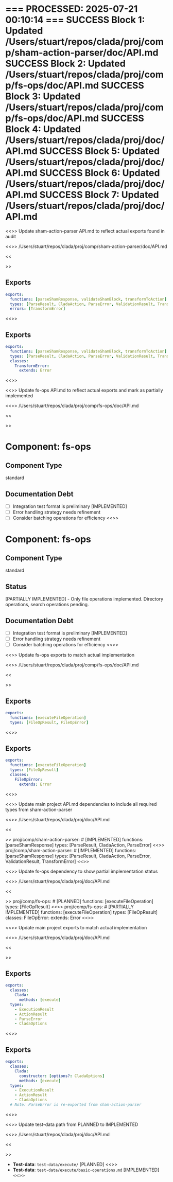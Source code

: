 === PROCESSED: 2025-07-21 00:10:14 ===
SUCCESS Block 1: Updated /Users/stuart/repos/clada/proj/comp/sham-action-parser/doc/API.md
SUCCESS Block 2: Updated /Users/stuart/repos/clada/proj/comp/fs-ops/doc/API.md
SUCCESS Block 3: Updated /Users/stuart/repos/clada/proj/comp/fs-ops/doc/API.md
SUCCESS Block 4: Updated /Users/stuart/repos/clada/proj/doc/API.md
SUCCESS Block 5: Updated /Users/stuart/repos/clada/proj/doc/API.md
SUCCESS Block 6: Updated /Users/stuart/repos/clada/proj/doc/API.md
SUCCESS Block 7: Updated /Users/stuart/repos/clada/proj/doc/API.md
===

<<<EXPLANATION>>>
Update sham-action-parser API.md to reflect actual exports found in audit

<<<FILE>>>
/Users/stuart/repos/clada/proj/comp/sham-action-parser/doc/API.md

<<<SEARCH>>>
## Exports
```yaml
exports:
  functions: [parseShamResponse, validateShamBlock, transformToAction]
  types: [ParseResult, CladaAction, ParseError, ValidationResult, TransformError]
  errors: [TransformError]
```
<<<REPLACE>>>
## Exports
```yaml
exports:
  functions: [parseShamResponse, validateShamBlock, transformToAction]
  types: [ParseResult, CladaAction, ParseError, ValidationResult, TransformError]
  classes:
    TransformError:
      extends: Error
```
<<<END>>>

<<<EXPLANATION>>>
Update fs-ops API.md to reflect actual exports and mark as partially implemented

<<<FILE>>>
/Users/stuart/repos/clada/proj/comp/fs-ops/doc/API.md

<<<SEARCH>>>
# Component: fs-ops

## Component Type
standard

## Documentation Debt
- [ ] Integration test format is preliminary [IMPLEMENTED]
- [ ] Error handling strategy needs refinement
- [ ] Consider batching operations for efficiency
<<<REPLACE>>>
# Component: fs-ops

## Component Type
standard

## Status
[PARTIALLY IMPLEMENTED] - Only file operations implemented. Directory operations, search operations pending.

## Documentation Debt
- [ ] Integration test format is preliminary [IMPLEMENTED]
- [ ] Error handling strategy needs refinement
- [ ] Consider batching operations for efficiency
<<<END>>>

<<<EXPLANATION>>>
Update fs-ops exports to match actual implementation

<<<FILE>>>
/Users/stuart/repos/clada/proj/comp/fs-ops/doc/API.md

<<<SEARCH>>>
## Exports

```yaml
exports:
  functions: [executeFileOperation]
  types: [FileOpResult, FileOpError]
```
<<<REPLACE>>>
## Exports

```yaml
exports:
  functions: [executeFileOperation]
  types: [FileOpResult]
  classes:
    FileOpError:
      extends: Error
```
<<<END>>>

<<<EXPLANATION>>>
Update main project API.md dependencies to include all required types from sham-action-parser

<<<FILE>>>
/Users/stuart/repos/clada/proj/doc/API.md

<<<SEARCH>>>
  proj/comp/sham-action-parser:  # [IMPLEMENTED]
    functions: [parseShamResponse]
    types: [ParseResult, CladaAction, ParseError]
<<<REPLACE>>>
  proj/comp/sham-action-parser:  # [IMPLEMENTED]
    functions: [parseShamResponse]
    types: [ParseResult, CladaAction, ParseError, ValidationResult, TransformError]
<<<END>>>

<<<EXPLANATION>>>
Update fs-ops dependency to show partial implementation status

<<<FILE>>>
/Users/stuart/repos/clada/proj/doc/API.md

<<<SEARCH>>>
  proj/comp/fs-ops:              # [PLANNED]
    functions: [executeFileOperation]
    types: [FileOpResult]
<<<REPLACE>>>
  proj/comp/fs-ops:              # [PARTIALLY IMPLEMENTED]
    functions: [executeFileOperation]
    types: [FileOpResult]
    classes:
      FileOpError:
        extends: Error
<<<END>>>

<<<EXPLANATION>>>
Update main project exports to match actual implementation

<<<FILE>>>
/Users/stuart/repos/clada/proj/doc/API.md

<<<SEARCH>>>
## Exports

```yaml
exports:
  classes:
    Clada:
      methods: [execute]
  types: 
    - ExecutionResult
    - ActionResult  
    - ParseError
    - CladaOptions
```
<<<REPLACE>>>
## Exports

```yaml
exports:
  classes:
    Clada:
      constructor: [options?: CladaOptions]
      methods: [execute]
  types: 
    - ExecutionResult
    - ActionResult  
    - CladaOptions
  # Note: ParseError is re-exported from sham-action-parser
```
<<<END>>>

<<<EXPLANATION>>>
Update test-data path from PLANNED to IMPLEMENTED

<<<FILE>>>
/Users/stuart/repos/clada/proj/doc/API.md

<<<SEARCH>>>
- **Test-data**: `test-data/execute/` [PLANNED]
<<<REPLACE>>>
- **Test-data**: `test-data/execute/basic-operations.md` [IMPLEMENTED]
<<<END>>>
